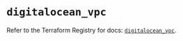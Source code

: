 # `digitalocean_vpc`

Refer to the Terraform Registry for docs: [`digitalocean_vpc`](https://registry.terraform.io/providers/digitalocean/digitalocean/2.60.0/docs/resources/vpc).
